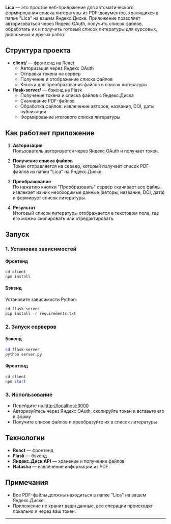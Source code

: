 
**Lica** — это простое веб-приложение для автоматического формирования списка литературы из PDF-документов, хранящихся в папке "Lica" на вашем Яндекс.Диске. Приложение позволяет авторизоваться через Яндекс OAuth, получить список файлов, обработать их и получить готовый список литературы для курсовых, дипломных и других работ.

## Структура проекта

- **client/** — фронтенд на React
  - Авторизация через Яндекс OAuth
  - Отправка токена на сервер
  - Получение и отображение списка файлов
  - Кнопка для преобразования файлов в список литературы
- **flask-server/** — бэкенд на Flask
  - Получение токена и списка файлов с Яндекс.Диска
  - Скачивание PDF-файлов
  - Обработка файлов: извлечение авторов, названия, DOI, даты публикации
  - Формирование итогового списка литературы

## Как работает приложение

1. **Авторизация**  
	Пользователь авторизуется через Яндекс OAuth и получает токен.

2. **Получение списка файлов**  
	Токен отправляется на сервер, который получает список PDF-файлов из папки "Lica" на Яндекс.Диске.

3. **Преобразование**  
	По нажатию кнопки "Преобразовать" сервер скачивает все файлы, извлекает из них необходимые данные (авторы, название, DOI, дата) и формирует список литературы.

4. **Результат**  
	Итоговый список литературы отображается в текстовом поле, где его можно скопировать или отредактировать.

## Запуск

### 1. Установка зависимостей

#### Фронтенд

```powershell
cd client
npm install
```

#### Бэкенд

Установите зависимости Python:

```powershell
cd flask-server
pip install -r requirements.txt
```

### 2. Запуск серверов

#### Бэкенд

```powershell
cd flask-server
python server.py
```

#### Фронтенд

```powershell
cd client
npm start
```

### 3. Использование

- Перейдите на [http://localhost:3000](http://localhost:3000)
- Авторизуйтесь через Яндекс OAuth, скопируйте токен и вставьте его в форму
- Получите список файлов и преобразуйте их в список литературы

## Технологии

- **React** — фронтенд
- **Flask** — бэкенд
- **Яндекс.Диск API** — хранение и получение файлов
- **Natasha** — извлечение информации из PDF

## Примечания

- Все PDF-файлы должны находиться в папке "Lica" на вашем Яндекс.Диске.
- Приложение не хранит ваши данные, все операции происходят локально и через ваш токен.

---
